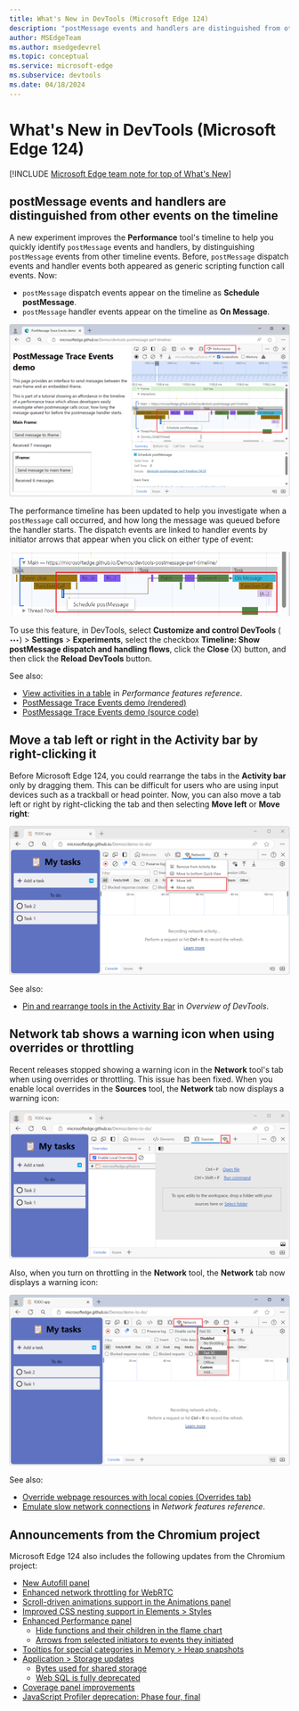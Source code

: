 ```yaml
---
title: What's New in DevTools (Microsoft Edge 124)
description: "postMessage events and handlers are distinguished from other events on the timeline. Move a tab left or right in the Activity bar by right-clicking it. Network tab shows a warning icon when using overrides or throttling. And more."
author: MSEdgeTeam
ms.author: msedgedevrel
ms.topic: conceptual
ms.service: microsoft-edge
ms.subservice: devtools
ms.date: 04/18/2024
---
```

# What's New in DevTools (Microsoft Edge 124)

[!INCLUDE [Microsoft Edge team note for top of What's New](../../includes/edge-whats-new-note.md)]


<!-- ====================================================================== -->
## postMessage events and handlers are distinguished from other events on the timeline

<!-- Subtitle: Easily investigate performance issues related to posting messages across various threads in applications.  -->

A new experiment improves the **Performance** tool's timeline to help you quickly identify `postMessage` events and handlers, by distinguishing `postMessage` events from other timeline events.  Before, `postMessage` dispatch events and handler events both appeared as generic scripting function call events.  Now:
* `postMessage` dispatch events appear on the timeline as **Schedule postMessage**.
* `postMessage` handler events appear on the timeline as **On Message**.

!["Schedule postMessage" events and "On Message" events in the Performance tool](./devtools-124-images/post-message-events.png)

The performance timeline has been updated to help you investigate when a `postMessage` call occurred, and how long the message was queued before the handler starts.  The dispatch events are linked to handler events by initiator arrows that appear when you click on either type of event:

![Arrows linking dispatch events to handler events](./devtools-124-images/post-message-events-arrows.png)

To use this feature, in DevTools, select **Customize and control DevTools** (![the Customize and control DevTools icon](./devtools-124-images/customize-and-control-devtools-icon.png)) > **Settings** > **Experiments**, select the checkbox **Timeline: Show postMessage dispatch and handling flows**, click the **Close** (X) button, and then click the **Reload DevTools** button.

See also:
* [View activities in a table](https://learn.microsoft.com/en-us/microsoft-edge/devtools-guide-chromium/evaluate-performance/reference#view-activities-in-a-table) in _Performance features reference_.
* [PostMessage Trace Events demo (rendered)](https://microsoftedge.github.io/Demos/devtools-postmessage-perf-timeline/)
* [PostMessage Trace Events demo (source code)](https://github.com/MicrosoftEdge/Demos/tree/main/devtools-postmessage-perf-timeline)


<!-- ====================================================================== -->
## Move a tab left or right in the Activity bar by right-clicking it

<!-- Subtitle: Move the tabs in the Activity bar left or right by using the tab's right-click menu. -->

Before Microsoft Edge 124, you could rearrange the tabs in the **Activity bar** only by dragging them.  This can be difficult for users who are using input devices such as a trackball or head pointer.  Now, you can also move a tab left or right by right-clicking the tab and then selecting **Move left** or **Move right**:

![The context menu from right-clicking a tool's tab on the Activity bar](./devtools-124-images/rearrange-tab.png)

See also:
* [Pin and rearrange tools in the Activity Bar](/microsoft-edge/devtools-guide-chromium/overview#pin-and-rearrange-tools-in-the-activity-bar) in _Overview of DevTools_.


<!-- ====================================================================== -->
## Network tab shows a warning icon when using overrides or throttling

<!-- Subtitle: Previously, this only worked in DevTools' legacy UI, but it's been fixed to work in the new UI now. -->

Recent releases stopped showing a warning icon in the **Network** tool's tab when using overrides or throttling.  This issue has been fixed.  When you enable local overrides in the **Sources** tool, the **Network** tab now displays a warning icon:

![Network tool's tab showing a warning icon when local overrides are used](./devtools-124-images/network-warning-icon-overrides.png)

Also, when you turn on throttling in the **Network** tool, the **Network** tab now displays a warning icon:

![Network tool's tab showing a warning icon when throttling is used](./devtools-124-images/network-warning-icon-throttling.png)

See also:
* [Override webpage resources with local copies (Overrides tab)](/microsoft-edge/devtools-guide-chromium/javascript/overrides)
* [Emulate slow network connections](/microsoft-edge/devtools-guide-chromium/network/reference#emulate-slow-network-connections) in _Network features reference_.


<!-- ====================================================================== -->
## Announcements from the Chromium project

Microsoft Edge 124 also includes the following updates from the Chromium project:

* [New Autofill panel](https://developer.chrome.com/blog/new-in-devtools-124#autofill)
* [Enhanced network throttling for WebRTC](https://developer.chrome.com/blog/new-in-devtools-124#throttling)
* [Scroll-driven animations support in the Animations panel](https://developer.chrome.com/blog/new-in-devtools-124#animations)
* [Improved CSS nesting support in Elements > Styles](https://developer.chrome.com/blog/new-in-devtools-124#nested-css)
* [Enhanced Performance panel](https://developer.chrome.com/blog/new-in-devtools-124#perf)
   * [Hide functions and their children in the flame chart](https://developer.chrome.com/blog/new-in-devtools-124#hide-func)
   * [Arrows from selected initiators to events they initiated](https://developer.chrome.com/blog/new-in-devtools-124#event-initiators)
* [Tooltips for special categories in Memory > Heap snapshots](https://developer.chrome.com/blog/new-in-devtools-124#heap)
* [Application > Storage updates](https://developer.chrome.com/blog/new-in-devtools-124#storage)
   * [Bytes used for shared storage](https://developer.chrome.com/blog/new-in-devtools-124#shared-storage-bytes)
   * [Web SQL is fully deprecated](https://developer.chrome.com/blog/new-in-devtools-124#web-sql)
* [Coverage panel improvements](https://developer.chrome.com/blog/new-in-devtools-124#coverage)
* [JavaScript Profiler deprecation: Phase four, final](https://developer.chrome.com/blog/new-in-devtools-124#js-profiler)


<!-- ====================================================================== -->
<!-- uncomment if content is copied from developer.chrome.com to this page -->

<!-- > [!NOTE]
> Portions of this page are modifications based on work created and [shared by Google](https://developers.google.com/terms/site-policies) and used according to terms described in the [Creative Commons Attribution 4.0 International License](https://creativecommons.org/licenses/by/4.0).
> The original page for announcements from the Chromium project is [What's New in DevTools (Chrome 124)](https://developer.chrome.com/blog/new-in-devtools-124) and is authored by [Sofia Emelianova](https://developers.google.com/web/resources/contributors) (Senior Technical Writer working on Chrome DevTools at Google). -->


<!-- ====================================================================== -->
<!-- uncomment if content is copied from developer.chrome.com to this page -->

<!-- [![Creative Commons License](../../../../media/cc-logo/88x31.png)](https://creativecommons.org/licenses/by/4.0)
This work is licensed under a [Creative Commons Attribution 4.0 International License](https://creativecommons.org/licenses/by/4.0). -->
